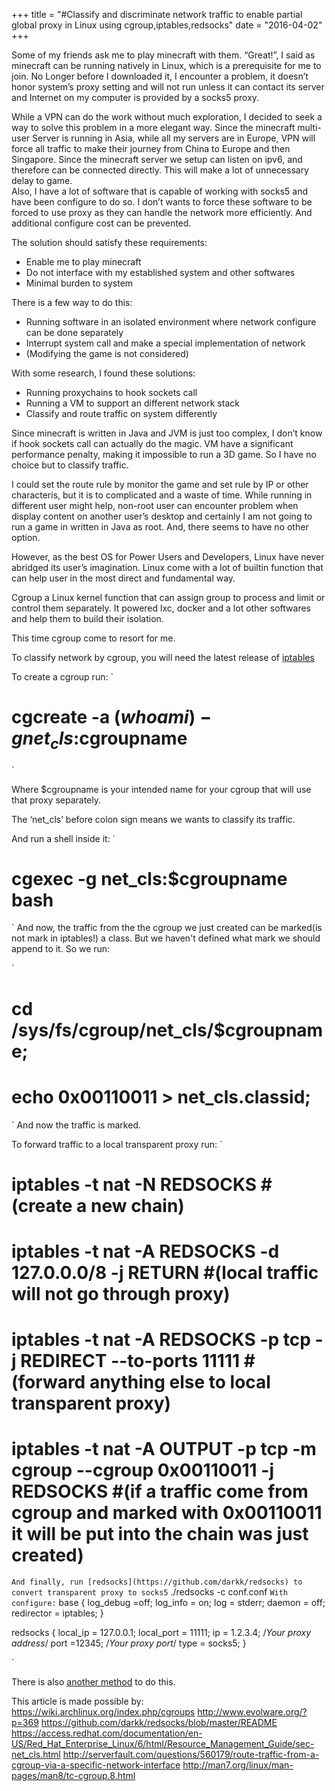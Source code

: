 +++
title  = "#Classify and discriminate network traffic to enable partial global proxy in Linux using cgroup,iptables,redsocks"
date = "2016-04-02"
+++

Some of my friends ask me to play minecraft with them. “Great!”, I said as minecraft can be running natively in Linux, which is a prerequisite for me  to join.  No Longer before I downloaded it, I encounter a problem, it doesn’t honor system’s proxy setting and will not run unless it can contact its server and Internet on my computer is provided by a socks5 proxy.

While a VPN can do the work without much exploration, I decided to seek a way to solve this problem in a more elegant way. Since the minecraft multi-user Server is running in Asia, while all my servers are in Europe,  VPN will force all traffic to make their journey from China to Europe and then Singapore. Since the minecraft server we setup can listen on ipv6, and therefore can be connected directly. This will make a lot of unnecessary delay to game.  
Also, I have a lot of software that is capable of working with socks5 and have been configure to do so. I don’t wants to force these software to be forced to use proxy as they can handle the network more efficiently. And additional configure cost can be prevented.

The solution should satisfy these requirements:

* Enable me to play minecraft
* Do not interface with my established system and other softwares
* Minimal burden to system

There is a few way to do this:

* Running software in an isolated environment where network configure can be done separately
* Interrupt system call and make a special implementation of network
* (Modifying the game is not considered)

With some research, I found these solutions:
* Running proxychains to hook sockets call
* Running a VM to support an different network stack
* Classify and route traffic on system differently

Since minecraft is written in Java and JVM is just too complex, I don’t know if hook sockets call can actually do the magic. VM have a significant performance penalty, making it impossible to run a 3D game. So I have no choice but to classify traffic.

I could set the route rule by monitor the game and set rule by IP or other characteris, but it is to complicated and a waste of time. While running in different user might help, non-root user can encounter problem when display content on another user’s desktop and certainly I am not going to run a game in written in Java as root. And, there seems to have no other option.

However, as the best OS for Power Users and Developers, Linux have never abridged its user’s imagination.  Linux come with a lot of builtin function that can help user in the most direct and fundamental way.

Cgroup a Linux kernel function that can assign group to process and limit or control them separately. It powered lxc, docker and a lot other softwares and help them to build their isolation.

This time cgroup come to resort for me.

To classify network by cgroup, you will need the latest release of [iptables](http://www.netfilter.org/projects/iptables/downloads.html)

To create a cgroup run:
`
# cgcreate -a $(whoami) -g net_cls:$cgroupname
`

Where $cgroupname is your intended name for your cgroup that will use that proxy separately.

The ‘net_cls’ before colon sign means we wants to classify its traffic.

And run a shell inside it:
`
# cgexec  -g net_cls:$cgroupname bash
`
 And now, the traffic from the the cgroup we just created can be marked(is not mark in iptables!) a class. But we haven't defined what mark we should append to it. So we run:

`
# cd /sys/fs/cgroup/net_cls/$cgroupname;
# echo 0x00110011 > net_cls.classid;
`
And now the traffic is marked.

To forward traffic to a local transparent proxy run:
`
# iptables -t nat -N REDSOCKS #(create a new chain)
# iptables -t nat -A REDSOCKS -d 127.0.0.0/8 -j RETURN #(local traffic will not go through proxy)
# iptables -t nat -A REDSOCKS -p tcp -j REDIRECT --to-ports 11111 #(forward anything else to local transparent proxy)
# iptables -t nat -A OUTPUT -p tcp -m cgroup --cgroup 0x00110011 -j REDSOCKS #(if a traffic come from cgroup and marked with 0x00110011 it will be put into the chain was just created)
`
And finally, run [redsocks](https://github.com/darkk/redsocks) to convert transparent proxy to socks5
`
./redsocks -c conf.conf
`
With configure:
`
base {
	log_debug =off;
	log_info = on;
	log = stderr;
	daemon = off;
	redirector = iptables;
}

redsocks {
	local_ip = 127.0.0.1;
	local_port = 11111;
	ip = 1.2.3.4; /*Your proxy address*/
	port =12345; /*Your proxy port*/
	type = socks5;
}

`

There is also [another method](http://www.evolware.org/?p=293) to do this.

This article is made possible by:
https://wiki.archlinux.org/index.php/cgroups
http://www.evolware.org/?p=369
https://github.com/darkk/redsocks/blob/master/README
https://access.redhat.com/documentation/en-US/Red_Hat_Enterprise_Linux/6/html/Resource_Management_Guide/sec-net_cls.html
http://serverfault.com/questions/560179/route-traffic-from-a-cgroup-via-a-specific-network-interface
http://man7.org/linux/man-pages/man8/tc-cgroup.8.html
